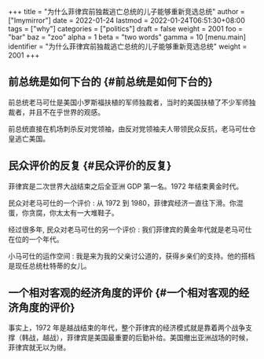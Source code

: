 +++
title = "为什么菲律宾前独裁逃亡总统的儿子能够重新竞选总统"
author = ["Imymirror"]
date = 2022-01-24
lastmod = 2022-01-24T06:51:30+08:00
tags = ["why"]
categories = ["politics"]
draft = false
weight = 2001
foo = "bar"
baz = "zoo"
alpha = 1
beta = "two words"
gamma = 10
[menu.main]
  identifier = "为什么菲律宾前独裁逃亡总统的儿子能够重新竞选总统"
  weight = 2001
+++

## 前总统是如何下台的 {#前总统是如何下台的}

前总统老马可仕是美国小罗斯福扶植的军师独裁者，当时的美国扶植了不少军师独裁者，并且不在乎世界的观感。

前总统直接在机场刺杀反对党领袖，由反对党领袖夫人带领民众反抗，老马可仕仓皇逃亡美国。


## 民众评价的反复 {#民众评价的反复}

菲律宾是二次世界大战结束之后全亚洲 GDP 第一名。1972 年结束黄金时代。

民众对老马可仕的一个评价 : 从 1972 到 1980，菲律宾经济一直往下滑。你混蛋，你贪腐，你太太有一大堆鞋子。

经过很多年, 民众对老马可仕的另一个评价 : 我们菲律宾的黄金年代就是老马可仕在位的一个年代。

小马可仕的运作空间 : 我是来为我的父亲讨公道的，获得乡亲们的支持。他的搭档是现任总统杜特蒂的女儿。


## 一个相对客观的经济角度的评价 {#一个相对客观的经济角度的评价}

事实上，1972 年是越战结束的年代，整个菲律宾的经济模式就是靠着两个战争支撑（韩战，越战），菲律宾是美国最重要的后勤补给。美国撤出亚洲战场的时候，菲律宾就无以为继。
